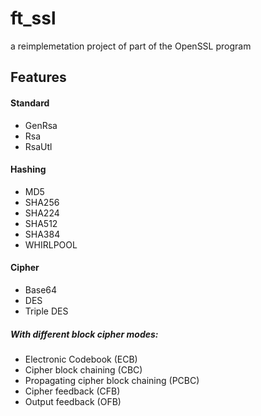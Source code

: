 # ft_ssl

a reimplemetation project of part of the OpenSSL program

## Features

#### Standard

- GenRsa
- Rsa
- RsaUtl

#### Hashing

- MD5
- SHA256
- SHA224
- SHA512
- SHA384
- WHIRLPOOL

#### Cipher

- Base64
- DES
- Triple DES

##### With different block cipher modes:
- Electronic Codebook (ECB)
- Cipher block chaining (CBC)
- Propagating cipher block chaining (PCBC)
- Cipher feedback (CFB)
- Output feedback (OFB)
